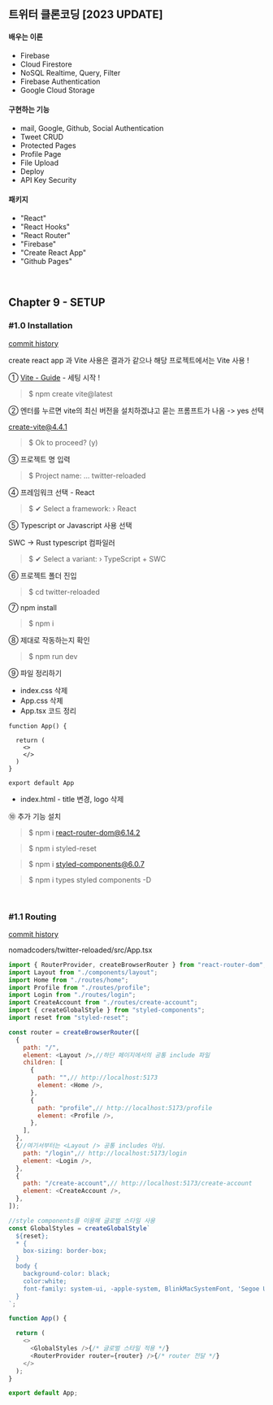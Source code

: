 ## 트위터 클론코딩 [2023 UPDATE]

<!-- 2023-10-04 ~  -->

#### 배우는 이론
- Firebase
- Cloud Firestore
- NoSQL Realtime, Query, Filter
- Firebase Authentication
- Google Cloud Storage

#### 구현하는 기능
- mail, Google, Github, Social Authentication
- Tweet CRUD
- Protected Pages
- Profile Page
- File Upload
- Deploy
- API Key Security

#### 패키지
- "React"
- "React Hooks"
- "React Router"
- "Firebase"
- "Create React App"
- "Github Pages"

<br>

## Chapter 9 - SETUP

### #1.0 Installation

[commit history](https://github.com/1GYOU1/twitter-reloaded/commit/7c1c73213a71d93d46b8c3df41156a8861330921)

create react app 과 Vite 사용은 결과가 같으나 해당 프로젝트에서는 Vite 사용 !

① [Vite - Guide](https://vitejs.dev/guide/) - 세팅 시작 !

>$ npm create vite@latest

② 엔터를 누르면 vite의 최신 버전을 설치하겠냐고 묻는 프롬프트가 나옴 -> yes 선택

create-vite@4.4.1

>$ Ok to proceed? (y) 

③ 프로젝트 명 입력

>$ Project name: … twitter-reloaded

④ 프레임워크 선택 - React

>$ ✔ Select a framework: › React

⑤ Typescript or Javascript 사용 선택

SWC -> Rust typescript 컴파일러

>$ ✔ Select a variant: › TypeScript + SWC

⑥ 프로젝트 폴더 진입

>$ cd twitter-reloaded

⑦ npm install

>$ npm i

⑧ 제대로 작동하는지 확인 

>$ npm run dev

➈ 파일 정리하기
- index.css 삭제 
- App.css 삭제
- App.tsx 코드 정리
```tsx
function App() {

  return (
    <>
    </>
  )
}

export default App
```
- index.html - title 변경, logo 삭제

➉ 추가 기능 설치
>$ npm i react-router-dom@6.14.2

>$ npm i styled-reset

>$ npm i styled-components@6.0.7

>$ npm i types styled components -D

<br>

### #1.1 Routing

[commit history](https://github.com/1GYOU1/twitter-reloaded/commit/fc19cb00b084d7c593e17428676d6d475af35e7c)

nomadcoders/twitter-reloaded/src/App.tsx

```js
import { RouterProvider, createBrowserRouter } from "react-router-dom";
import Layout from "./components/layout";
import Home from "./routes/home";
import Profile from "./routes/profile";
import Login from "./routes/login";
import CreateAccount from "./routes/create-account";
import { createGlobalStyle } from "styled-components";
import reset from "styled-reset";

const router = createBrowserRouter([
  {
    path: "/",
    element: <Layout />,//하단 페이지에서의 공통 include 파일
    children: [
      {
        path: "",// http://localhost:5173
        element: <Home />,
      },
      {
        path: "profile",// http://localhost:5173/profile
        element: <Profile />,
      },
    ],
  },
  {//여기서부터는 <Layout /> 공통 includes 아님.
    path: "/login",// http://localhost:5173/login
    element: <Login />,
  },
  {
    path: "/create-account",// http://localhost:5173/create-account
    element: <CreateAccount />,
  },
]);

//style components를 이용해 글로벌 스타일 사용
const GlobalStyles = createGlobalStyle`
  ${reset};
  * {
    box-sizing: border-box;
  }
  body {
    background-color: black;
    color:white;
    font-family: system-ui, -apple-system, BlinkMacSystemFont, 'Segoe UI', Roboto, Oxygen, Ubuntu, Cantarell, 'Open Sans', 'Helvetica Neue', sans-serif;
  }
`;

function App() {

  return (
    <>
      <GlobalStyles />{/* 글로벌 스타일 적용 */}
      <RouterProvider router={router} />{/* router 전달 */}
    </>
  );
}

export default App;
```